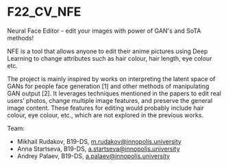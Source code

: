 # F22_CV_NFE

Neural Face Editor - edit your images with power of GAN's and SoTA methods!

NFE is a tool that allows anyone to edit their anime pictures using Deep Learning to change attributes such as hair colour, hair length, eye colour etc.

The project is mainly inspired by works on interpreting the latent space of GANs for people face generation [1] and other methods of manipulating GAN output [2]. It leverages techniques mentioned in the papers to edit real users’ photos, change multiple image features, and preserve the general image content. These features for editing would probably include hair colour, eye colour, etc., which are not explored in the previous works.

Team:
- Mikhail Rudakov, B19-DS, m.rudakov@innopolis.university
- Anna Startseva, B19-DS, a.startseva@innopolis.university
- Andrey Palaev, B19-DS, a.palaev@innopolis.university
